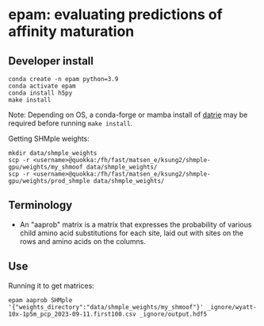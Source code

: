 # epam: evaluating predictions of affinity maturation

## Developer install

    conda create -n epam python=3.9
    conda activate epam
    conda install h5py
    make install
Note: Depending on OS, a conda-forge or mamba install of [datrie](https://github.com/conda-forge/datrie-feedstock) may be required before running `make install`.

Getting SHMple weights:

    mkdir data/shmple_weights
    scp -r <username>@quokka:/fh/fast/matsen_e/ksung2/shmple-gpu/weights/my_shmoof data/shmple_weights/
    scp -r <username>@quokka:/fh/fast/matsen_e/ksung2/shmple-gpu/weights/prod_shmple data/shmple_weights/

## Terminology

* An "aaprob" matrix is a matrix that expresses the probability of various child amino acid substitutions for each site, laid out with sites on the rows and amino acids on the columns.

## Use

Running it to get matrices:

    epam aaprob SHMple '{"weights_directory":"data/shmple_weights/my_shmoof"}' _ignore/wyatt-10x-1p5m_pcp_2023-09-11.first100.csv _ignore/output.hdf5
